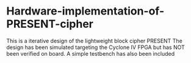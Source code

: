 # Hardware-implementation-of-PRESENT-cipher
This is a iterative design of the lightweight block cipher PRESENT
The design has been simulated targeting the Cyclone IV FPGA but has NOT been verified on board. 
A simple testbench has also been included
